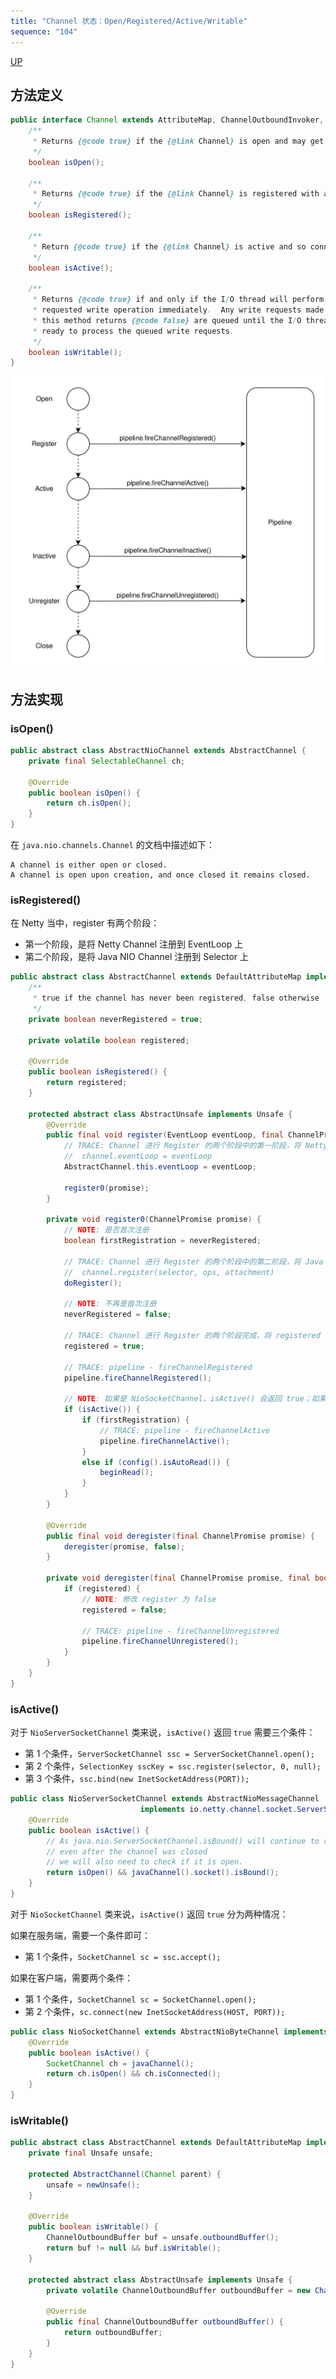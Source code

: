 ```yaml
---
title: "Channel 状态：Open/Registered/Active/Writable"
sequence: "104"
---
```


[UP](/netty.html)

## 方法定义

```java
public interface Channel extends AttributeMap, ChannelOutboundInvoker, Comparable<Channel> {
    /**
     * Returns {@code true} if the {@link Channel} is open and may get active later
     */
    boolean isOpen();

    /**
     * Returns {@code true} if the {@link Channel} is registered with an {@link EventLoop}.
     */
    boolean isRegistered();

    /**
     * Return {@code true} if the {@link Channel} is active and so connected.
     */
    boolean isActive();

    /**
     * Returns {@code true} if and only if the I/O thread will perform the
     * requested write operation immediately.  Any write requests made when
     * this method returns {@code false} are queued until the I/O thread is
     * ready to process the queued write requests.
     */
    boolean isWritable();
}
```

![](/assets/images/netty/channel/netty-channel-state.svg)


## 方法实现

### isOpen()

```java
public abstract class AbstractNioChannel extends AbstractChannel {
    private final SelectableChannel ch;

    @Override
    public boolean isOpen() {
        return ch.isOpen();
    }
}
```

在 `java.nio.channels.Channel` 的文档中描述如下：

```text
A channel is either open or closed.
A channel is open upon creation, and once closed it remains closed.
```

### isRegistered()

在 Netty 当中，register 有两个阶段：

- 第一个阶段，是将 Netty Channel 注册到 EventLoop 上
- 第二个阶段，是将 Java NIO Channel 注册到 Selector 上

```java
public abstract class AbstractChannel extends DefaultAttributeMap implements Channel {
    /**
     * true if the channel has never been registered, false otherwise
     */
    private boolean neverRegistered = true;
    
    private volatile boolean registered;

    @Override
    public boolean isRegistered() {
        return registered;
    }

    protected abstract class AbstractUnsafe implements Unsafe {
        @Override
        public final void register(EventLoop eventLoop, final ChannelPromise promise) {
            // TRACE: Channel 进行 Register 的两个阶段中的第一阶段，将 Netty Channel 注册到 EventLoop 上
            //  channel.eventLoop = eventLoop
            AbstractChannel.this.eventLoop = eventLoop;

            register0(promise);
        }

        private void register0(ChannelPromise promise) {
            // NOTE: 是否首次注册 
            boolean firstRegistration = neverRegistered;
            
            // TRACE: Channel 进行 Register 的两个阶段中的第二阶段，将 Java NIO Channel 注册到 Selector 上
            //  channel.register(selector, ops, attachment)
            doRegister();

            // NOTE: 不再是首次注册
            neverRegistered = false;

            // TRACE: Channel 进行 Register 的两个阶段完成，将 registered 设置为 true
            registered = true;

            // TRACE: pipeline - fireChannelRegistered
            pipeline.fireChannelRegistered();

            // NOTE: 如果是 NioSocketChannel，isActive() 会返回 true；如果是 NioServerSocketChannel，则返回 false。
            if (isActive()) {
                if (firstRegistration) {
                    // TRACE: pipeline - fireChannelActive
                    pipeline.fireChannelActive();
                }
                else if (config().isAutoRead()) {
                    beginRead();
                }
            }
        }

        @Override
        public final void deregister(final ChannelPromise promise) {
            deregister(promise, false);
        }
        
        private void deregister(final ChannelPromise promise, final boolean fireChannelInactive) {
            if (registered) {
                // NOTE: 修改 register 为 false
                registered = false;

                // TRACE: pipeline - fireChannelUnregistered
                pipeline.fireChannelUnregistered();
            }
        }
    }
}
```

### isActive()

对于 `NioServerSocketChannel` 类来说，`isActive()` 返回 `true` 需要三个条件：

- 第 1 个条件，`ServerSocketChannel ssc = ServerSocketChannel.open();`
- 第 2 个条件，`SelectionKey sscKey = ssc.register(selector, 0, null);`
- 第 3 个条件，`ssc.bind(new InetSocketAddress(PORT));`

```java
public class NioServerSocketChannel extends AbstractNioMessageChannel
                             implements io.netty.channel.socket.ServerSocketChannel {
    @Override
    public boolean isActive() {
        // As java.nio.ServerSocketChannel.isBound() will continue to return true
        // even after the channel was closed
        // we will also need to check if it is open.
        return isOpen() && javaChannel().socket().isBound();
    }
}
```

对于 `NioSocketChannel` 类来说，`isActive()` 返回 `true` 分为两种情况：

如果在服务端，需要一个条件即可：

- 第 1 个条件，`SocketChannel sc = ssc.accept();`

如果在客户端，需要两个条件：

- 第 1 个条件，`SocketChannel sc = SocketChannel.open();`
- 第 2 个条件，`sc.connect(new InetSocketAddress(HOST, PORT));`

```java
public class NioSocketChannel extends AbstractNioByteChannel implements io.netty.channel.socket.SocketChannel {
    @Override
    public boolean isActive() {
        SocketChannel ch = javaChannel();
        return ch.isOpen() && ch.isConnected();
    }
}
```

### isWritable()

```java
public abstract class AbstractChannel extends DefaultAttributeMap implements Channel {
    private final Unsafe unsafe;

    protected AbstractChannel(Channel parent) {
        unsafe = newUnsafe();
    }

    @Override
    public boolean isWritable() {
        ChannelOutboundBuffer buf = unsafe.outboundBuffer();
        return buf != null && buf.isWritable();
    }

    protected abstract class AbstractUnsafe implements Unsafe {
        private volatile ChannelOutboundBuffer outboundBuffer = new ChannelOutboundBuffer(AbstractChannel.this);

        @Override
        public final ChannelOutboundBuffer outboundBuffer() {
            return outboundBuffer;
        }
    }
}
```
